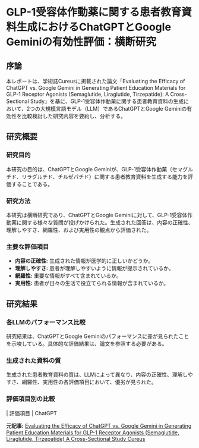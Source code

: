 # GLP-1受容体作動薬に関する患者教育資料生成におけるChatGPTとGoogle Geminiの有効性評価：横断研究

## 序論

本レポートは、学術誌Cureusに掲載された論文「Evaluating the Efficacy of ChatGPT vs. Google Gemini in Generating Patient Education Materials for GLP-1 Receptor Agonists (Semaglutide, Liraglutide, Tirzepatide): A Cross-Sectional Study」を基に、GLP-1受容体作動薬に関する患者教育資料の生成において、2つの大規模言語モデル（LLM）であるChatGPTとGoogle Geminiの有効性を比較検討した研究内容を要約し、分析する。

## 研究概要

### 研究目的

本研究の目的は、ChatGPTとGoogle Geminiが、GLP-1受容体作動薬（セマグルチド、リラグルチド、チルゼパチド）に関する患者教育資料を生成する能力を評価することである。

### 研究方法

本研究は横断研究であり、ChatGPTとGoogle Geminiに対して、GLP-1受容体作動薬に関する様々な質問が投げかけられた。生成された回答は、内容の正確性、理解しやすさ、網羅性、および実用性の観点から評価された。

### 主要な評価項目

* **内容の正確性:** 生成された情報が医学的に正しいかどうか。
* **理解しやすさ:** 患者が理解しやすいように情報が提示されているか。
* **網羅性:** 重要な情報がすべて含まれているか。
* **実用性:** 患者が日々の生活で役立てられる情報が含まれているか。

## 研究結果

### 各LLMのパフォーマンス比較

研究結果は、ChatGPTとGoogle Geminiのパフォーマンスに差が見られたことを示唆している。具体的な評価結果は、論文を参照する必要がある。

### 生成された資料の質

生成された患者教育資料の質は、LLMによって異なり、内容の正確性、理解しやすさ、網羅性、実用性の各評価項目において、優劣が見られた。

### 評価項目別の比較

| 評価項目 | ChatGPT 

**元記事:** [Evaluating the Efficacy of ChatGPT vs. Google Gemini in Generating Patient Education Materials for GLP-1 Receptor Agonists (Semaglutide, Liraglutide, Tirzepatide) A Cross-Sectional Study Cureus](https://www.cureus.com/articles/317782-evaluating-the-efficacy-of-chatgpt-vs-google-gemini-in-generating-patient-education-materials-for-glp-1-receptor-agonists-semaglutide-liraglutide-tirzepatide-a-cross-sectional-study?score_article=true)